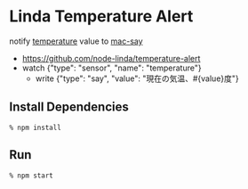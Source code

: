 Linda Temperature Alert
=======================
notify [temperature](https://github.com/node-linda/arduino-sensor) value to [mac-say](https://github.com/node-linda/mac-say)

- https://github.com/node-linda/temperature-alert
- watch {"type": "sensor", "name": "temperature"}
  - write {"type": "say", "value": "現在の気温、#{value}度"}




## Install Dependencies

    % npm install


## Run

    % npm start
